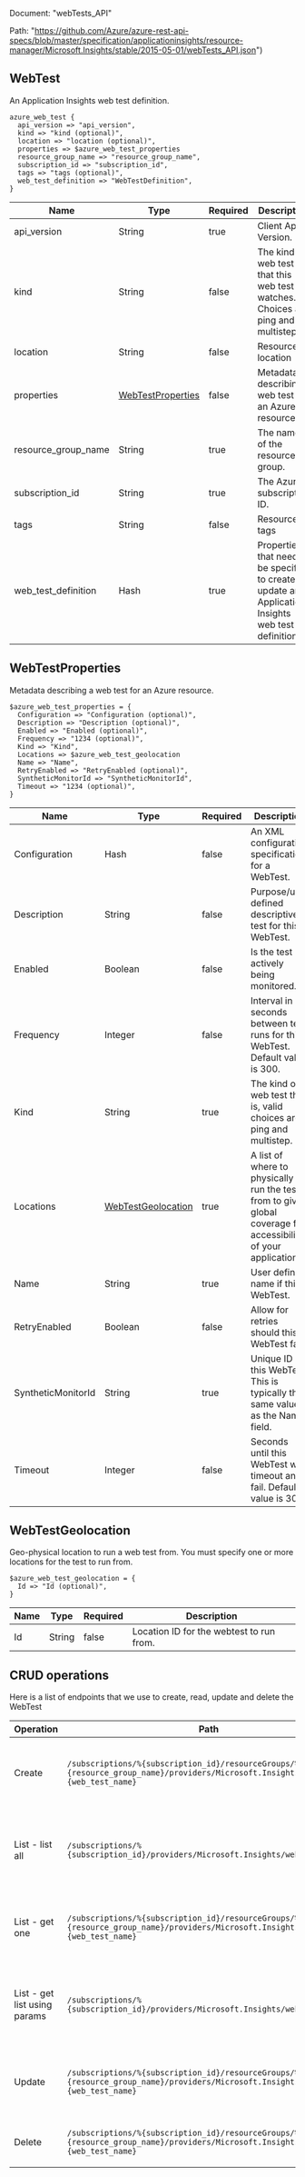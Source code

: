 Document: "webTests_API"


Path: "https://github.com/Azure/azure-rest-api-specs/blob/master/specification/applicationinsights/resource-manager/Microsoft.Insights/stable/2015-05-01/webTests_API.json")

## WebTest

An Application Insights web test definition.

```puppet
azure_web_test {
  api_version => "api_version",
  kind => "kind (optional)",
  location => "location (optional)",
  properties => $azure_web_test_properties
  resource_group_name => "resource_group_name",
  subscription_id => "subscription_id",
  tags => "tags (optional)",
  web_test_definition => "WebTestDefinition",
}
```

| Name        | Type           | Required       | Description       |
| ------------- | ------------- | ------------- | ------------- |
|api_version | String | true | Client Api Version. |
|kind | String | false | The kind of web test that this web test watches. Choices are ping and multistep. |
|location | String | false | Resource location |
|properties | [WebTestProperties](#webtestproperties) | false | Metadata describing a web test for an Azure resource. |
|resource_group_name | String | true | The name of the resource group. |
|subscription_id | String | true | The Azure subscription ID. |
|tags | String | false | Resource tags |
|web_test_definition | Hash | true | Properties that need to be specified to create or update an Application Insights web test definition. |
        
## WebTestProperties

Metadata describing a web test for an Azure resource.

```puppet
$azure_web_test_properties = {
  Configuration => "Configuration (optional)",
  Description => "Description (optional)",
  Enabled => "Enabled (optional)",
  Frequency => "1234 (optional)",
  Kind => "Kind",
  Locations => $azure_web_test_geolocation
  Name => "Name",
  RetryEnabled => "RetryEnabled (optional)",
  SyntheticMonitorId => "SyntheticMonitorId",
  Timeout => "1234 (optional)",
}
```

| Name        | Type           | Required       | Description       |
| ------------- | ------------- | ------------- | ------------- |
|Configuration | Hash | false | An XML configuration specification for a WebTest. |
|Description | String | false | Purpose/user defined descriptive test for this WebTest. |
|Enabled | Boolean | false | Is the test actively being monitored. |
|Frequency | Integer | false | Interval in seconds between test runs for this WebTest. Default value is 300. |
|Kind | String | true | The kind of web test this is, valid choices are ping and multistep. |
|Locations | [WebTestGeolocation](#webtestgeolocation) | true | A list of where to physically run the tests from to give global coverage for accessibility of your application. |
|Name | String | true | User defined name if this WebTest. |
|RetryEnabled | Boolean | false | Allow for retries should this WebTest fail. |
|SyntheticMonitorId | String | true | Unique ID of this WebTest. This is typically the same value as the Name field. |
|Timeout | Integer | false | Seconds until this WebTest will timeout and fail. Default value is 30. |
        
## WebTestGeolocation

Geo-physical location to run a web test from. You must specify one or more locations for the test to run from.

```puppet
$azure_web_test_geolocation = {
  Id => "Id (optional)",
}
```

| Name        | Type           | Required       | Description       |
| ------------- | ------------- | ------------- | ------------- |
|Id | String | false | Location ID for the webtest to run from. |



## CRUD operations

Here is a list of endpoints that we use to create, read, update and delete the WebTest

| Operation | Path | Verb | Description | OperationID |
| ------------- | ------------- | ------------- | ------------- | ------------- |
|Create|`/subscriptions/%{subscription_id}/resourceGroups/%{resource_group_name}/providers/Microsoft.Insights/webtests/%{web_test_name}`|Put|Creates or updates an Application Insights web test definition.|WebTests_CreateOrUpdate|
|List - list all|`/subscriptions/%{subscription_id}/providers/Microsoft.Insights/webtests`|Get|Get all Application Insights web test alerts definitioned within a subscription.|WebTests_List|
|List - get one|`/subscriptions/%{subscription_id}/resourceGroups/%{resource_group_name}/providers/Microsoft.Insights/webtests/%{web_test_name}`|Get|Get a specific Application Insights web test definition.|WebTests_Get|
|List - get list using params|`/subscriptions/%{subscription_id}/providers/Microsoft.Insights/webtests`|Get|Get all Application Insights web test alerts definitioned within a subscription.|WebTests_List|
|Update|`/subscriptions/%{subscription_id}/resourceGroups/%{resource_group_name}/providers/Microsoft.Insights/webtests/%{web_test_name}`|Put|Creates or updates an Application Insights web test definition.|WebTests_CreateOrUpdate|
|Delete|`/subscriptions/%{subscription_id}/resourceGroups/%{resource_group_name}/providers/Microsoft.Insights/webtests/%{web_test_name}`|Delete|Deletes an Application Insights web test.|WebTests_Delete|
